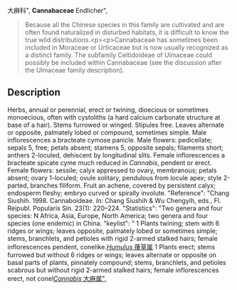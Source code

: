 大麻科",
**Cannabaceae** Endlicher",

> Because all the Chinese species in this family are cultivated and are often found naturalized in disturbed habitats, it is difficult to know the true wild distributions.&lt;p&gt;&lt;p&gt;Cannabaceae has sometimes been included in Moraceae or Urticaceae but is now usually recognized as a distinct family. The subfamily Celtidoideae of Ulmaceae could possibly be included within Cannabaceae (see the discussion after the Ulmaceae family description).

## Description
Herbs, annual or perennial, erect or twining, dioecious or sometimes monoecious, often with cystoliths (a hard calcium carbonate structure at base of a hair). Stems furrowed or winged. Stipules free. Leaves alternate or opposite, palmately lobed or compound, sometimes simple. Male inflorescences a bracteate cymose panicle. Male flowers: pedicellate; sepals 5, free; petals absent; stamens 5, opposite sepals; filaments short; anthers 2-loculed, dehiscent by longitudinal slits. Female inflorescences a bracteate spicate cyme much reduced in *Cannabis*, pendent or erect. Female flowers: sessile; calyx appressed to ovary, membranous; petals absent; ovary 1-loculed; ovule solitary, pendulous from locule apex; style 2-parted, branches filiform. Fruit an achene, covered by persistent calyx; endosperm fleshy; embryo curved or spirally involute.
  "Reference": "Chang Siushih. 1998. Cannaboideae. *In*: Chang Siushih &amp; Wu Chengyih, eds., Fl. Reipubl. Popularis Sin. 23(1): 220–224.
  "Statistics": "Two genera and four species: N Africa, Asia, Europe, North America; two genera and four species (one endemic) in China.
  "keylist": "
1 Plants twining; stem with 6 ridges or wings; leaves opposite, palmately lobed or sometimes simple; stems, branchlets, and petioles with rigid 2-armed stalked hairs; female inflorescences pendent, conelike.[*Humulus* 葎草属](Humulus.md)
1 Plants erect; stems furrowed but without 6 ridges or wings; leaves alternate or opposite on basal parts of plants, pinnately compound; stems, branchlets, and petioles scabrous but without rigid 2-armed stalked hairs; female inflorescences erect, not conel[*Cannabis* 大麻属",](Cannabis.md)
